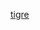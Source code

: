 [tigre](https://www.google.com.ar/search?q=tigre&source=lnms&tbm=isch&sa=X&ved=0ahUKEwix27Xgr8XeAhXCIJAKHWDUC5gQ_AUIDygC&biw=1366&bih=657#imgrc=WRxiPNB2R-GttM:)
